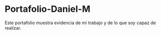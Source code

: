 # Portafolio-Daniel-M
Este portafolio muestra evidencia de mi trabajo y de lo que soy capaz de realizar.
